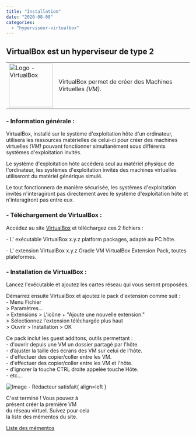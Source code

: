 ```yaml
---
title: "Installation"
date: "2020-08-08"
categories: 
  - "hyperviseur-virtualbox"
---
```


## VirtualBox est un hyperviseur de type 2

<table><tbody><tr><td><a href="https://www.virtualbox.org/" target="_blank" rel="noreferrer noopener"><img class="wp-image-35" style="width: 120px" src="../../wp-content/uploads/2019/02/logo-virtualbox.jpg" alt="Logo - VirtualBox" title="https://www.virtualbox.org/"></a></td><td>VirtualBox permet de créer des Machines Virtuelles <em>(VM)</em>.</td></tr></tbody></table>

### \- Information générale :

VirtualBox, installé sur le système d'exploitation hôte d'un ordinateur, utilisera les ressources matérielles de celui-ci pour créer des machines virtuelles _(VM)_ pouvant fonctionner simultanément sous différents systèmes d'exploitation invités.

Le système d'exploitation hôte accèdera seul au matériel physique de l'ordinateur, les systèmes d'exploitation invités des machines virtuelles utiliseront du matériel générique simulé.

Le tout fonctionnera de manière sécurisée, les systèmes d'exploitation invités n'interagiront pas directement avec le système d'exploitation hôte et n'interagiront pas entre eux.

### \- Téléchargement de VirtualBox :

Accédez au site [VirtualBox](https://www.virtualbox.org/wiki/Downloads) et téléchargez ces 2 fichiers :

\- L' exécutable VirtualBox x.y.z platform packages, adapté au PC hôte.

\- L' extension VirtualBox x.y.z Oracle VM VirtualBox Extension Pack, toutes plateformes.

### \- Installation de VirtualBox :

Lancez l'exécutable et ajoutez les cartes réseau qui vous seront proposées.

Démarrez ensuite VirtualBox et ajoutez le pack d'extension comme suit :  
\- Menu Fichier  
\> Paramètres...  
\> Extensions > L'icône + "Ajoute une nouvelle extension."  
\> Sélectionnez l'extension téléchargée plus haut  
\> Ouvrir > Installation > OK

Ce pack inclut les guest additons, outils permettant :  
\- d'ouvrir depuis une VM un dossier partagé par l'hôte.  
\- d’ajuster la taille des écrans des VM sur celui de l'hôte.  
\- d'effectuer des copier/coller entre les VM.  
\- d'effectuer des copier/coller entre les VM et l'hôte.  
\- d'ignorer la touche CTRL droite appelée touche Hôte.  
\- etc…

![Image - Rédacteur satisfait](../../wp-content/uploads/2021/08/redacteur_satisfait_ter.jpg "Image Pixabay - Mohamed Hassan"){ align=left }

  
C'est terminé ! Vous pouvez à  
présent créer la première VM  
du réseau virtuel. Suivez pour cela  
la liste des mémentos du site.

[Liste des mémentos](/liste-des-mementos/)
